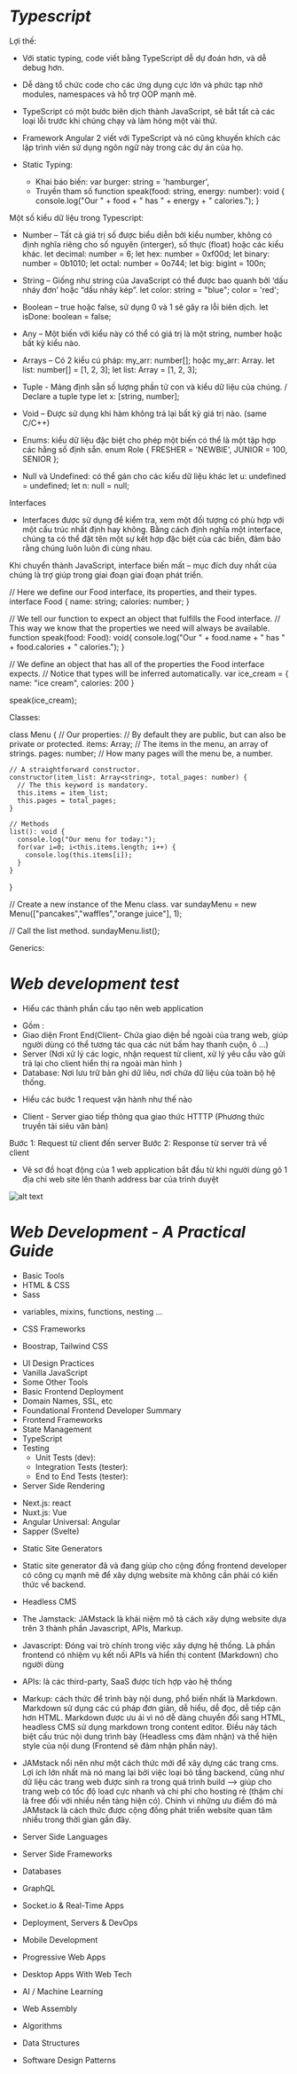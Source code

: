 # **_Typescript_**

Lợi thế:

- Với static typing, code viết bằng TypeScript dễ dự đoán hơn, và dễ debug hơn.
- Dễ dàng tổ chức code cho các ứng dụng cực lớn và phức tạp nhờ modules, namespaces và hỗ trợ OOP mạnh mẽ.
- TypeScript có một bước biên dịch thành JavaScript, sẽ bắt tất cả các loại lỗi trước khi chúng chạy và làm hỏng một vài thứ.
- Framework Angular 2 viết với TypeScript và nó cũng khuyến khích các lập trình viên sử dụng ngôn ngữ này trong các dự án của họ.

- Static Typing: 
  - Khai báo biến:
    var burger: string = 'hamburger',
  - Truyền tham số
  function speak(food: string, energy: number): void {
    console.log("Our " + food + " has " + energy + " calories.");
  }

Một số kiểu dữ liệu trong Typescript:

- Number – Tất cả giá trị số được biểu diễn bởi kiểu number, không có định nghĩa riêng cho số nguyên (interger), số thực (float) hoặc các kiểu khác.
  let decimal: number = 6;
  let hex: number = 0xf00d;
  let binary: number = 0b1010;
  let octal: number = 0o744;
  let big: bigint = 100n;
- String – Giống như string của JavaScript có thể được bao quanh bởi ‘dấu nháy đơn’ hoặc “dấu nháy kép”.
  let color: string = "blue";
  color = 'red';

- Boolean – true hoặc false, sử dụng 0 và 1 sẽ gây ra lỗi biên dịch.
  let isDone: boolean = false;  
- Any – Một biến với kiểu này có thể có giá trị là một string, number hoặc bất kỳ kiểu nào.
- Arrays – Có 2 kiểu cú pháp: my_arr: number[]; hoặc my_arr: Array<number>.
  let list: number[] = [1, 2, 3];
  let list: Array<number> = [1, 2, 3];

- Tuple - Mảng định sẵn số lượng phần tử con và kiểu dữ liệu của chúng.
/ Declare a tuple type
  let x: [string, number];

- Void – Được sử dụng khi hàm không trả lại bất kỳ giá trị nào. (same C/C++)

- Enums: kiểu dữ liệu đặc biệt cho phép một biến có thể là một tập hợp các hằng số định sẵn.
  enum Role {
    FRESHER = 'NEWBIE',
    JUNIOR = 100,
    SENIOR
  };

- Null và Undefined: có thể gán cho các kiểu dữ liệu khác
  let u: undefined = undefined;
  let n: null = null;

Interfaces

- Interfaces được sử dụng để kiểm tra, xem một đối tượng có phù hợp với một cấu trúc nhất định hay không. Bằng cách định nghĩa một interface, chúng ta có thể đặt tên một sự kết hợp đặc biệt của các biến, đảm bảo rằng chúng luôn luôn đi cùng nhau.

Khi chuyển thành JavaScript, interface biến mất – mục đích duy nhất của chúng là trợ giúp trong giai đoạn giai đoạn phát triển.


  // Here we define our Food interface, its properties, and their types.
  interface Food {
      name: string;
      calories: number;
  }

  // We tell our function to expect an object that fulfills the Food interface. 
  // This way we know that the properties we need will always be available.
  function speak(food: Food): void{
    console.log("Our " + food.name + " has " + food.calories + " calories.");
  }

  // We define an object that has all of the properties the Food interface expects.
  // Notice that types will be inferred automatically.
  var ice_cream = {
    name: "ice cream", 
    calories: 200
  }

  speak(ice_cream);

Classes: 

  class Menu {
    // Our properties:
    // By default they are public, but can also be private or protected.
    items: Array<string>;  // The items in the menu, an array of strings.
    pages: number;         // How many pages will the menu be, a number.

    // A straightforward constructor. 
    constructor(item_list: Array<string>, total_pages: number) {
      // The this keyword is mandatory.
      this.items = item_list;    
      this.pages = total_pages;
    }

    // Methods
    list(): void {
      console.log("Our menu for today:");
      for(var i=0; i<this.items.length; i++) {
        console.log(this.items[i]);
      }
    }

  } 

  // Create a new instance of the Menu class.
  var sundayMenu = new Menu(["pancakes","waffles","orange juice"], 1);

  // Call the list method.
  sundayMenu.list();

Generics:


# **_Web development test_**

- Hiểu các thành phần cấu tạo nên web application
+ Gồm :
+ Giao diện Front End(Client- Chứa giao diện bề ngoài của trang web, giúp người dùng có thể tương tác qua các nút bấm hay thanh cuộn, ô ...)
+ Server (Nơi xử lý các logic, nhận request từ client, xử lý yêu cầu vào gửi trả lại cho client hiển thị ra ngoài màn hình )
+ Database: Nơi lưu trữ bản ghi dữ liêu, nơi chứa dữ liệu của toàn bộ hệ thống.
- Hiểu các bước 1 request vận hành như thế nào

+ Client - Server giao tiếp thông qua giao thức HTTTP (Phương thức truyền tải siêu văn bản)

Bước 1: Request từ client đến server
Bước 2: Response từ server trả về client

- Vẽ sơ đồ hoạt động của 1 web application bắt đầu từ khi người dùng gõ 1 địa chỉ web site lên thanh address bar của trình duyệt

![alt text](https://github.com/thanhpm95/git_example/blob/main/Untitled-Diagram-1.png)



# **_Web Development - A Practical Guide_**

- Basic Tools
- HTML & CSS
- Sass
+ variables, mixins, functions, nesting ...
- CSS Frameworks
+ Boostrap, Tailwind CSS
- UI Design Practices
- Vanilla JavaScript
- Some Other Tools
- Basic Frontend Deployment
- Domain Names, SSL, etc
- Foundational Frontend Developer Summary
- Frontend Frameworks
- State Management
- TypeScript
- Testing
  + Unit Tests (dev):
  + Integration Tests (tester):
  + End to End Tests (tester):
- Server Side Rendering
+ Next.js: react
+ Nuxt.js: Vue
+ Angular Universal: Angular
+ Sapper (Svelte)
- Static Site Generators
- Static site generator đã và đang giúp cho cộng đồng frontend developer có công cụ mạnh mẽ để xây dựng website mà không cần phải có kiến thức về backend.
- Headless CMS

- The Jamstack: JAMstack là khái niệm mô tả cách xây dựng website dựa trên 3 thành phần Javascript, APIs, Markup.
- Javascript: Đóng vai trò chính trong việc xây dựng hệ thống. Là phần frontend có nhiệm vụ kết nối APIs và hiển thị content (Markdown) cho người dùng
- APIs: là các third-party, SaaS được tích hợp vào hệ thống
- Markup: cách thức để trình bày nội dung, phổ biến nhất là Markdown. Markdown sử dụng các cú pháp đơn giản, dễ hiểu, dễ đọc, dễ tiếp cận hơn HTML. Markdown được ưu ái vì nó dễ dàng chuyển đổi sang HTML, headless CMS sử dụng markdown trong content editor. Điều này tách biệt cấu trúc nội dung trình bày (Headless cms đảm nhận) và thể hiện style của nội dung (Frontend sẽ đảm nhận phần này).

- JAMstack nổi nên như một cách thức mới để xây dựng các trang cms. Lợi ích lớn nhất mà nó mang lại bởi việc loại bỏ tầng backend, cũng như dữ liệu các trang web được sinh ra trong quá trình build —> giúp cho trang web có tốc độ load cực nhanh và chi phí cho hosting rẻ (thậm chí là free đối với nhiều nền tảng hiện có). Chính vì những ưu điểm đó mà JAMstack là cách thức được cộng đồng phát triển website quan tâm nhiều trong thời gian gần đây.

- Server Side Languages
- Server Side Frameworks
- Databases
- GraphQL
- Socket.io  & Real-Time Apps
- Deployment, Servers & DevOps
- Mobile Development
- Progressive Web Apps
- Desktop Apps With Web Tech
- AI / Machine Learning
- Web Assembly
- Algorithms
- Data Structures
- Software Design Patterns